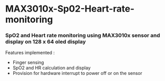 # MAX3010x-Sp02-Heart-rate-monitoring
### SpO2 and Heart rate monitoring using MAX3010x sensor and display on 128 x 64  oled display
Features implemented :
- Finger sensing 
- SpO2 and HR calculation and display
- Provision for hardware interrupt to power off or on the sensor
